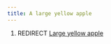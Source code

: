 ```yaml
---
title: A large yellow apple
---
```


1.  REDIRECT [Large yellow apple](Large_yellow_apple "wikilink")
